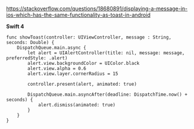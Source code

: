 https://stackoverflow.com/questions/18680891/displaying-a-message-in-ios-which-has-the-same-functionality-as-toast-in-android

**Swift 4**

```
func showToast(controller: UIViewController, message : String, seconds: Double) {
    DispatchQueue.main.async {
        let alert = UIAlertController(title: nil, message: message, preferredStyle: .alert)
        alert.view.backgroundColor = UIColor.black
        alert.view.alpha = 0.6
        alert.view.layer.cornerRadius = 15
        
        controller.present(alert, animated: true)
        
        DispatchQueue.main.asyncAfter(deadline: DispatchTime.now() + seconds) {
            alert.dismiss(animated: true)
        }
    }
}
```
